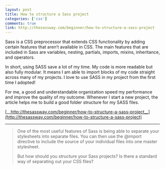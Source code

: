 ```yaml
---
layout: post
title: How to structure a Sass project
categories: ['css']
comments: true
link: http://thesassway.com/beginner/how-to-structure-a-sass-project
---
```


Sass is a CSS preprocessor that extends CSS functionality by adding certain features that aren’t available in CSS. The main features that are included in Sass are variables, nesting, partials, imports, mixins, inheritance, and operators.

In short, using SASS save a lot of my time. My code is more readable but also fully modular. It means I am able to import blocks of my code straight across many of my projects. I love to use SASS in my project from the first time I adopted! 

For me, a good and understandable organization speed my performance and improve the quality of my outcome. Whenever I start a new project, the article helps me to build a good folder structure for my SASS files. 

[__http://thesassway.com/beginner/how-to-structure-a-sass-project__](http://thesassway.com/beginner/how-to-structure-a-sass-project)

___

>One of the most useful features of Sass is being able to separate your stylesheets into separate files. You can then use the @import directive to include the source of your individual files into one master stylesheet.
>
>But how should you structure your Sass projects? Is there a standard way of separating out your CSS files?